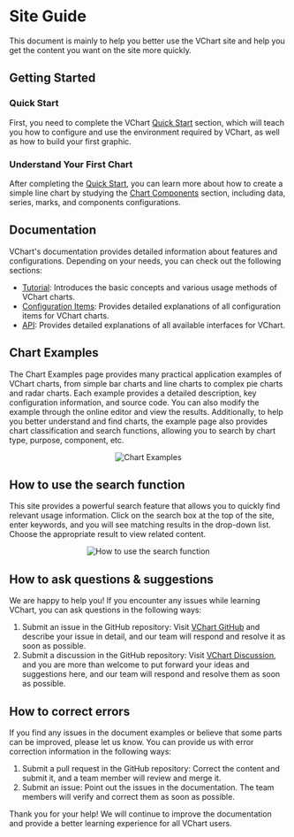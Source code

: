 # Site Guide

This document is mainly to help you better use the VChart site and help you get the content you want on the site more quickly.

## Getting Started

### Quick Start

First, you need to complete the VChart [Quick Start](./getting-started) section, which will teach you how to configure and use the environment required by VChart, as well as how to build your first graphic.

### Understand Your First Chart

After completing the [Quick Start](./getting-started), you can learn more about how to create a simple line chart by studying the [Chart Components](../concepts/understanding-vchart) section, including data, series, marks, and components configurations.

## Documentation

VChart's documentation provides detailed information about features and configurations. Depending on your needs, you can check out the following sections:

- [Tutorial](./how-to-use-site): Introduces the basic concepts and various usage methods of VChart charts.
- [Configuration Items](../option): Provides detailed explanations of all configuration items for VChart charts.
- [API](../api): Provides detailed explanations of all available interfaces for VChart.

## Chart Examples

The Chart Examples page provides many practical application examples of VChart charts, from simple bar charts and line charts to complex pie charts and radar charts. Each example provides a detailed description, key configuration information, and source code. You can also modify the example through the online editor and view the results. Additionally, to help you better understand and find charts, the example page also provides chart classification and search functions, allowing you to search by chart type, purpose, component, etc.

<div style="text-align: center;">
  <img src="https://lf9-dp-fe-cms-tos.byteorg.com/obj/bit-cloud/39b8dd02abe79e47954774000.png" alt="Chart Examples">
</div>

## How to use the search function

This site provides a powerful search feature that allows you to quickly find relevant usage information. Click on the search box at the top of the site, enter keywords, and you will see matching results in the drop-down list. Choose the appropriate result to view related content.

<div style="text-align: center;">
  <img src="https://lf9-dp-fe-cms-tos.byteorg.com/obj/bit-cloud/55297520732ada18bb7183f01.png" alt="How to use the search function">
</div>

## How to ask questions & suggestions

We are happy to help you! If you encounter any issues while learning VChart, you can ask questions in the following ways:

1. Submit an issue in the GitHub repository: Visit [VChart GitHub](https://github.com/VisActor/VChart/issues/new/choose) and describe your issue in detail, and our team will respond and resolve it as soon as possible.
2. Submit a discussion in the GitHub repository: Visit [VChart Discussion](https://github.com/VisActor/VChart/discussions), and you are more than welcome to put forward your ideas and suggestions here, and our team will respond and resolve them as soon as possible.

## How to correct errors

If you find any issues in the document examples or believe that some parts can be improved, please let us know. You can provide us with error correction information in the following ways:

1. Submit a pull request in the GitHub repository: Correct the content and submit it, and a team member will review and merge it.
2. Submit an issue: Point out the issues in the documentation. The team members will verify and correct them as soon as possible.

Thank you for your help! We will continue to improve the documentation and provide a better learning experience for all VChart users.

